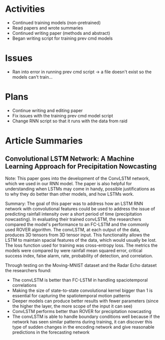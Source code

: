 # Activities

* Continued training models (non-pretrained)
* Read papers and wrote summaries
* Continued writing paper (methods and abstract)
* Began writing script for training prev cmd models

# Issues

* Ran into error in running prev cmd script -> a file doesn't exist so the models can't train...

# Plans

* Continue writing and editing paper
* Fix issues with the training prev cmd model script
* Change RNN script so that it runs with the data from raid

# Article Summaries

## Convolutional LSTM Network: A Machine Learning Approach for Precipitation Nowcasting

Note: This paper goes into the development of the ConvLSTM network, which we used in our RNN model. The paper is also helpful for understanding when LSTMs may come in handy,
possible justifications as to why they do better than other models, and how LSTMs work.

Summary: The goal of this paper was to address how an LSTM RNN network with convolutional features could be used to address the issue of predicting rainfall intensity over
a short period of time (precipitation nowcasting). In evaluating their trained convLSTM, the researchers compared the model's performance to an FC-LSTM and the commonly used
ROVER algorithm. The convLSTM, at each output of the data, produces 3D tensors from 3D tensor input. This functionality allows the LSTM to maintain spacial features of the
data, which would usually be lost. The loss function used for training was cross-entropy loss. The metrics the models were compared by were rainfall mean squared error,
critical success index, false alarm, rate, probability of detection, and correlation. 

Through testing on the Moving-MNIST dataset and the Radar Echo dataset the researchers found:
* The convLSTM is better than FC-LSTM in handling spaciotemporal correlations
* Making the size of state-to-state convolutional kernel bigger than 1 is essential for capturing the spatiotemporal motion patterns
* Deeper models can produce better results with fewer parameters (since the higher the layer, the more scope of the input it can see)
* ConvLSTM performs better than ROVER for precipitation nowcasting
* The convLSTM is able to handle boundary conditions well because if the network has seen similar patterns during training, it can discover this type of sudden changes in
  the encoding network and give reasonable predictions in the forecasting network
  

